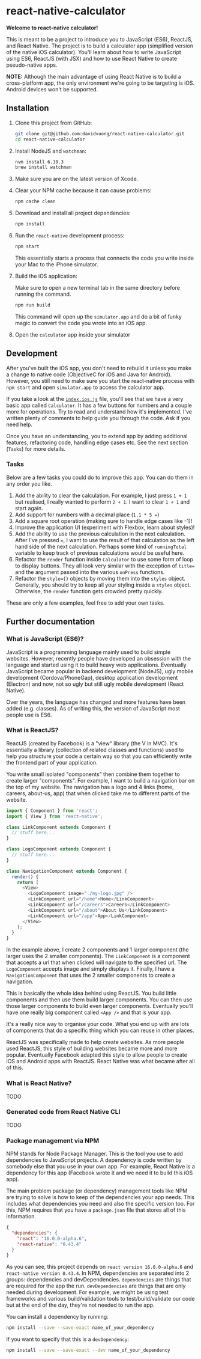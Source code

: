 # react-native-calculator

**Welcome to react-native calculator!**

This is meant to be a project to introduce you to JavaScript (ES6), ReactJS, and React Native. The project is to build a calculator app (simplified version of the native iOS calculator). You'll learn about how to write JavaScript using ES6, ReactJS (with JSX) and how to use React Native to create pseudo-native apps.

**NOTE:** Although the main advantage of using React Native is to build a cross-platform app, the only environment we're going to be targeting is iOS. Android devices won't be supported.

## Installation

1. Clone this project from GitHub:

    ```bash
    git clone git@github.com:davidvuong/react-native-calculator.git
    cd react-native-calculator
    ```

1. Install NodeJS and `watchman`:

    ```bash
    nvm install 6.10.3
    brew install watchman
    ```

1. Make sure you are on the latest version of Xcode.

1. Clear your NPM cache because it can cause problems:

    ```bash
    npm cache clean
    ```

1. Download and install all project dependencies:

    ```bash
    npm install
    ```

1. Run the `react-native` development process:

    ```bash
    npm start
    ```

    This essentially starts a process that connects the code you write inside your Mac to the iPhone simulator.

1. Build the iOS application:

    Make sure to open a new terminal tab in the same directory before running the command.

    ```bash
    npm run build
    ```

    This command will open up the `simulator.app` and do a bit of funky magic to convert the code you wrote into an iOS app.

1. Open the `calculator` app inside your simulator

## Development

After you've built the iOS app, you don't need to rebuild it unless you make a change to native code (ObjectiveC for iOS and Java for Android). However, you still need to make sure you start the react-native process with `npm start` and open `simulator.app` to access the calculator app.

If you take a look at the [`index.ios.js`](./index.ios.js) file, you'll see that we have a very basic app called `Calculator`. It has a few buttons for numbers and a couple more for operations. Try to read and understand how it's implemented. I've written plenty of comments to help guide you through the code. Ask if you need help.

Once you have an understanding, you to extend app by adding additional features, refactoring code, handling edge cases etc. See the next section (`Tasks`) for more details.

### Tasks

Below are a few tasks you could do to improve this app. You can do them in any order you like.

1. Add the ability to clear the calculation. For example, I just press `1 + 1` but realised, I really wanted to perform `2 + 1`. I want to clear `1 + 1` and start again.
1. Add support for numbers with a decimal place (`1.1 * 5 =`)
1. Add a square root operation (making sure to handle edge cases like -1)!
1. Improve the application UI (experiment with Flexbox, learn about styles)!
1. Add the ability to use the previous calculation in the next calculation. After I've pressed `=`, I want to use the result of that calculation as the left hand side of the next calculation. Perhaps some kind of `runningTotal` variable to keep track of previous calculations would be useful here.
1. Refactor the `render` function inside `Calculator` to use some form of loop to display buttons. They all look very similar with the exception of `title=` and the argument passed into the various `onPress` functions.
1. Refactor the `style={}` objects by moving them into the `styles` object. Generally, you should try to keep all your styling inside a `styles` object. Otherwise, the `render` function gets crowded pretty quickly.

These are only a few examples, feel free to add your own tasks.

## Further documentation

### What is JavaScript (ES6)?

JavaScript is a programming language mainly used to build simple websites. However, recently people have developed an obsession with the language and started using it to build heavy web applications. Eventually JavaScript became popular in backend development (NodeJS), ugly mobile development (Cordova/PhoneGap), desktop application development (Electron) and now, not so ugly but still ugly mobile development (React Native).

Over the years, the language has changed and more features have been added (e.g. classes). As of writing this, the version of JavaScript most people use is ES6.

### What is ReactJS?

ReactJS (created by Facebook) is a "view" library (the V in MVC). It's essentially a library (collection of related classes and functions) used to help you structure your code a certain way so that you can efficiently write the frontend part of your application.

You write small isolated "components" then combine them together to create larger "components". For example, I want to build a navigation bar on the top of my website. The navigation has a logo and 4 links (home, careers, about-us, app) that when clicked take me to different parts of the website.

```js
import { Component } from 'react';
import { View } from 'react-native';

class LinkComponent extends Component {
  // stuff here...
}

class LogoComponent extends Component {
  // stuff here...
}

class NavigationComponent extends Component {
  render() {
    return (
      <View>
        <LogoComponent image="./my-logo.jpg" />
        <LinkComponent url="/home">Home</LinkComponent>
        <LinkComponent url="/careers">Careers</LinkComponent>
        <LinkComponent url="/about">About Us</LinkComponent>
        <LinkComponent url="/app">App</LinkComponent>
      </View>
    );
  }
}
```

In the example above, I create 2 components and 1 larger component (the larger uses the 2 smaller components). The `LinkComponent` is a component that accepts a url that when clicked will navigate to the specified url. The `LogoComponent` accepts image and simply displays it. Finally, I have a `NavigationComponent` that uses the 2 smaller components to create a navigation.

This is basically the whole idea behind using ReactJS. You build little components and then use them build larger components. You can then use those larger components to build even larger components. Eventually you'll have one really big component called `<App />` and that is your app.

It's a really nice way to organise your code. What you end up with are lots of components that do a specific thing which you can reuse in other places.

ReactJS was specifically made to help create websites. As more people used ReactJS, this style of building websites became more and more popular. Eventually Facebook adapted this style to allow people to create iOS and Android apps with ReactJS. React Native was what became after all of this.

### What is React Native?

TODO

### Generated code from React Native CLI

TODO

### Package management via NPM

NPM stands for Node Package Manager. This is the tool you use to add dependencies to JavaScript projects. A dependency is code written by somebody else that you use in your own app. For example, React Native is a dependency for this app (Facebook wrote it and we need it to build this iOS app).

The main problem package (or dependency) management tools like NPM are trying to solve is how to keep of the dependencies your app needs. This includes what dependencies you need and also the specific version too. For this, NPM requires that you have a `package.json` file that stores all of this information.

```json
{
  "dependencies": {
    "react": "16.0.0-alpha.6",
    "react-native": "0.43.4"
  }
}
```

As you can see, this project depends on `react version 16.0.0-alpha.6` and `react-native version 0.43.4`. In NPM, dependencies are separated into 2 groups: dependencies and devDependencies. `dependencies` are things that are required for the app the run. `devDependencies` are things that are only needed during development. For example, we might be using test frameworks and various build/validation tools to test/build/validate our code but at the end of the day, they're not needed to run the app.

You can install a dependency by running:

```bash
npm install --save --save-exact name_of_your_dependency
```

If you want to specify that this is a `devDependency`:

```bash
npm install --save --save-exact --dev name_of_your_dependency
```
